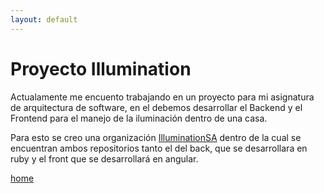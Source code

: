 ```yaml
---
layout: default
---
```


# Proyecto Illumination

Actualamente me encuento trabajando en un proyecto para mi asignatura de arquitectura
de software, en el debemos desarrollar el Backend y el Frontend para el manejo de la
iluminación dentro de una casa.

Para esto se creo una organización [IlluminationSA](https://github.com/illuminationSA)
dentro de la cual se encuentran ambos repositorios tanto el del back, que se desarrollara
en ruby y el front que se desarrollará en angular.

[home](./)
